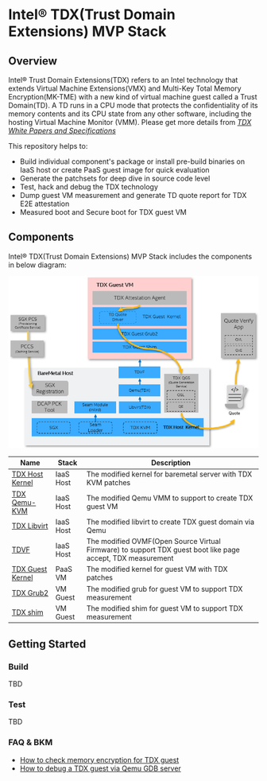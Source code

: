 # Intel&reg; TDX(Trust Domain Extensions) MVP Stack

## Overview

Intel&reg; Trust Domain Extensions(TDX) refers to an Intel technology that
extends Virtual Machine Extensions(VMX) and Multi-Key Total Memory
Encryption(MK-TME) with a new kind of virtual machine guest called a Trust
Domain(TD). A TD runs in a CPU mode that protects the confidentiality of its
memory contents and its CPU state from any other software, including the hosting
Virtual Machine Monitor (VMM). Please get more details from _[TDX White Papers and Specifications](https://www.intel.com/content/www/us/en/developer/articles/technical/intel-trust-domain-extensions.html)_

This repository helps to:
- Build individual component's package or install pre-build binaries on IaaS
host or create PaaS guest image for quick evaluation
- Generate the patchsets for deep dive in source code level
- Test, hack and debug the TDX technology
- Dump guest VM measurement and generate TD quote report for TDX E2E attestation
- Measured boot and Secure boot for TDX guest VM

## Components

Intel&reg; TDX(Trust Domain Extensions) MVP Stack includes the components in
below diagram:

![TDX Stack Architecture](doc/tdx_stack_arch.png)

| Name | Stack | Description |
| -- | -- | -- |
| [TDX Host Kernel](https://github.com/intel/tdx/tree/kvm) | IaaS Host| The modified kernel for baremetal server with TDX KVM patches |
| [TDX Qemu-KVM](https://github.com/intel/qemu-tdx) | IaaS Host | The modified Qemu VMM to support to create TDX guest VM |
| [TDX Libvirt](https://github.com/intel/libvirt-tdx) | IaaS Host | The modified libvirt to create TDX guest domain via Qemu |
| [TDVF](https://github.com/tianocore/edk2-staging/tree/TDVF) | IaaS Host | The modified OVMF(Open Source Virtual Firmware) to support TDX guest boot like page accept, TDX measurement |
| [TDX Guest Kernel](https://github.com/intel/tdx/tree/guest) | PaaS VM | The modified kernel for guest VM with TDX patches |
| [TDX Grub2](https://github.com/intel/grub-tdx) | VM Guest | The modified grub for guest VM to support TDX measurement |
| [TDX shim](https://github.com/intel/shim-tdx) | VM Guest | The modified shim for guest VM to support TDX measurement |


## Getting Started

### Build

TBD

### Test

TBD

### FAQ & BKM

- [How to check memory encryption for TDX guest](doc/mem_encryption_check.md)
- [How to debug a TDX guest via Qemu GDB server](doc/off_td_debug.md)
